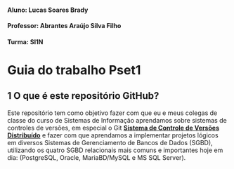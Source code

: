 #### Aluno: Lucas Soares Brady
#### Professor: Abrantes Araújo Silva Filho
#### Turma: SI1N
 

# Guia do trabalho Pset1

## 1 O que é este repositório GitHub?

Este repositório tem como objetivo fazer com que eu e meus colegas de classe do curso de Sistemas de Informação aprendamos sobre sistemas de controles de 
versões, em especial o Git **[Sistema de Controle de Versões Distribuído](https://git-scm.com/)** e fazer com que aprendamos a implementar projetos lógicos
em diversos Sistemas de Gerenciamento de Bancos de Dados (SGBD), utilizando os quatro SGBD relacionais mais comuns e importantes hoje em dia: (PostgreSQL,
Oracle, MariaBD/MySQL e MS SQL Server).
